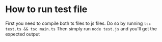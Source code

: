 # How to run test file

First you need to compile both ts files to js files. Do so by running `tsc test.ts && tsc main.ts`
Then simply run `node test.js` and you'll get the expected output